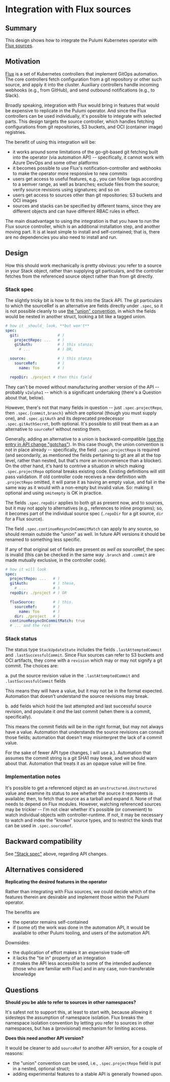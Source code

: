 # Integration with Flux sources

## Summary

This design shows how to integrate the Pulumi Kubernetes operator with [Flux
sources](https://fluxcd.io/flux/components/source/).

## Motivation

[Flux](https://fluxcd.io/) is a set of Kubernetes controllers that implement GitOps automation. The
core controllers fetch configuration from a git repository or other such source, and apply it into
the cluster. Auxiliary controllers handle incoming webhooks (e.g., from GitHub), and send outbound
notifications (e.g., to Slack).

Broadly speaking, integration with Flux would bring in features that would be expensive to replicate
in the Pulumi operator. And since the Flux controllers can be used individually, it's possible to
integrate with selected parts. This design targets the source controller, which handles fetching
configurations from git repositories, S3 buckets, and OCI (container image) registries.

The benefit of using this integration will be:

 - it works around some limitations of the go-git-based git fetching built into the operator (via
   automation API) -- specifically, it cannot work with Azure DevOps and some other platforms
 - it becomes possible to use Flux's notification-controller and webhooks to make the operator more
   responsive to new commits
 - users get access to useful features, e.g., you can follow tags according to a semver range, as
   well as branches; exclude files from the source; verify source revisions using signatures; and so
   on
 - users get access to sources other than git repositories: S3 buckets and OCI images
 - sources and stacks can be specified by different teams, since they are different objects and can
   have different RBAC rules in effect.

The main disadvantage to using the integration is that you have to run the Flux source controller,
which is an additional installation step, and another moving part. It is at least simple to install
and self-contained; that is, there are no dependencies you also need to install and run.

## Design

How this should work mechanically is pretty obvious: you refer to a source in your Stack object,
rather than supplying git particulars, and the controller fetches from the referenced source object
rather than from git directly.

### Stack spec

The slightly tricky bit is how to fit this into the Stack API. The git particulars to which the
sourceRef is an alternative are fields directly under `.spec`, so it is not possible cleanly to use
[the "union"
convention](https://github.com/kubernetes/community/blob/master/contributors/devel/sig-architecture/api-conventions.md#unions),
in which the fields would be nested in another struct, looking a bit like a tagged union.

```YAML
# how it _should_ look, **but won't**
spec:
  git:                 # )
    projectRepo: ...   # )
    gitAuth:           # ) this stanza;
      # ...            # ) OR,

  source:              # ) this stanza
    sourceRef:         # )
      name: foo        # )

  repoDir: ./project # then this field
```

They can't be moved without manufacturing another version of the API -- probably `v2alpha1` -- which
is a significant undertaking (there's a Question about that, below).

However, there's not that many fields in question -- just `.spec.projectRepo`, then
`.spec.{commit,branch}` which are optional (though you must supply one), and `.spec.gitAuth` and its
deprecated predecessor `.spec.gitAuthSecret`, both optional. It's possible to still treat them as a
an alternative to `sourceRef` without nesting them.

Generally, adding an alternative to a union is backward-compatible ([see the entry in API change
"gotchas"](https://github.com/kubernetes/community/blob/master/contributors/devel/sig-architecture/api_changes.md#backward-compatibility-gotchas)). In
this case though, the union convention is _not_ in place already -- specifically, the field
`.spec.projectRepo` is required (and secondarily, as mentioned the fields pertaining to git are all
at the top level, rather than nested, but that's more an inconvenience than a blocker). On the other
hand, it's hard to contrive a situation in which making `.spec.projectRepo` optional breaks existing
code. Existing definitions will still pass validation. If old controller code receives a new
definition with `.projectRepo` omitted, it will parse it as having an empty value, and fail in the
same way as it would with a non-empty but invalid value. So: making it optional and using
`omitempty` is OK in practice.

The fields `.spec.repoDir` applies to both git as present now, and to sources, but it may not apply
to alternatives (e.g., references to inline programs); so, it becomes part of the individual source
spec (`.repoDir` for a git source, `dir` for a Flux source).

The field `.spec.continueResyncOnCommitMatch` can apply to any source, so should remain outside the
"union" as well. In future API versions it should be renamed to something less specific.

If any of that original set of fields are present _as well as_ sourceRef, the spec is invalid (this
can be checked in the same way `.branch` and `.commit` are made mutually exclusive, in the
controller code).

```yaml
# how it will look
spec:
  projectRepo: ...   # )
  gitAuth:           # ) these,
    # ...            # )
  repoDir: ./project # ) OR

  fluxSource:        # ) this.
    sourceRef:       # )
      name: foo      # )
    dir: ./project   # )
  continueResyncOnCommitMatch: true
  # ... and the rest
```

### Stack status

The status type `StackUpdateState` includes the fields `.lastAttemptedCommit` and
`.lastSuccessfulCommit`. Since Flux sources can refer to S3 buckets and OCI artifacts, they come
with a `revision` which may or may not signify a git commit. The choices are:

 a. put the source revision value in the `.lastAttemptedCommit` and `.lastSuccessfulCommit` fields

This means they will have a value, but it may not be in the format expected. Automation that doesn't
understand the source revisions may break.
 
 b. add fields which hold the last attempted and last successful source revision, and populate it
   _and_ the last commit (when there is a commit, specifically).

This means the commit fields will be in the right format, but may not always have a
value. Automation that understands the source revisions can consult those fields; automation that
doesn't may misinterpret the lack of a commit value.

For the sake of fewer API type changes, I will use a.). Automation that assumes the commit string is
a git SHA1 may break, and we should warn about that. Automation that treats it as an opaque value
will be fine.

### Implementation notes

It's possible to get a referenced object as an `unstructured.Unstructured` value and examine its
status to see whether the source it represents is available; then, to fetch that source as a tarball
and expand it. None of that needs to depend on Flux modules. However, watching referenced sources
may be trickier -- I'm not clear whether it's possible (or convenient) to watch individual objects
with controller-runtime. If not, it may be necessary to watch and index the "known" source types,
and to restrict the kinds that can be used in `.spec.sourceRef`.

## Backward compatibility

See ["Stack spec"](#stack_spec) above, regarding API changes.

## Alternatives considered

**Replicating the desired features in the operator**

Rather than integrating with Flux sources, we could decide which of the features therein are
desirable and implement those within the Pulumi operator.

The benefits are

 - the operator remains self-contained
 - if (some of) the work was done in the automation API, it would be available to other Pulumi
   tooling, and users of the automation API.

Downsides:

 - the duplication of effort makes it an expensive trade-off
 - it lacks the "tie in" property of an integration
 - it makes the API less accessible to some of the intended audience (those who are familiar with
   Flux) and in any case, non-transferable knowledge

## Questions

**Should you be able to refer to sources in other namespaces?**

It's safest not to support this, at least to start with, because allowing it sidesteps the
assumption of namespace isolation. Flux breaks the namespace isolation convention by letting you
refer to sources in other namespaces, but has a (provisional) mechanism for limiting access.

**Does this need another API version?**

It would be cleaner to add `sourceRef` to another API version, for a couple of reasons:

 - the "union" convention can be used, i.e., `.spec.projectRepo` field is put in a nested, optional
   struct;
 - adding experimental features to a stable API is generally frowned upon.
